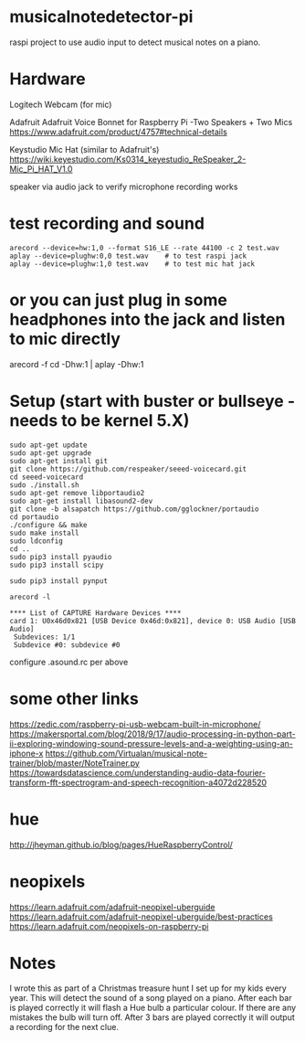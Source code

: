 # musicalnotedetector-pi
raspi project to use audio input to detect musical notes on a piano.

# Hardware
Logitech Webcam (for mic)

Adafruit Adafruit Voice Bonnet for Raspberry Pi -Two Speakers + Two Mics
https://www.adafruit.com/product/4757#technical-details

Keystudio Mic Hat (similar to Adafruit's)
https://wiki.keyestudio.com/Ks0314_keyestudio_ReSpeaker_2-Mic_Pi_HAT_V1.0

speaker via audio jack to verify microphone recording works

# test recording and sound
```
arecord --device=hw:1,0 --format S16_LE --rate 44100 -c 2 test.wav
aplay --device=plughw:0,0 test.wav    # to test raspi jack
aplay --device=plughw:1,0 test.wav    # to test mic hat jack
```
# or you can just plug in some headphones into the jack and listen to mic directly
arecord -f cd -Dhw:1 | aplay -Dhw:1

# Setup (start with buster or bullseye - needs to be kernel 5.X)
```
sudo apt-get update
sudo apt-get upgrade
sudo apt-get install git
git clone https://github.com/respeaker/seeed-voicecard.git
cd seeed-voicecard
sudo ./install.sh
sudo apt-get remove libportaudio2
sudo apt-get install libasound2-dev
git clone -b alsapatch https://github.com/gglockner/portaudio
cd portaudio
./configure && make
sudo make install
sudo ldconfig
cd ..
sudo pip3 install pyaudio
sudo pip3 install scipy

sudo pip3 install pynput

arecord -l

**** List of CAPTURE Hardware Devices ****
card 1: U0x46d0x821 [USB Device 0x46d:0x821], device 0: USB Audio [USB Audio]
 Subdevices: 1/1
 Subdevice #0: subdevice #0
```
configure .asound.rc per above

# some other links
https://zedic.com/raspberry-pi-usb-webcam-built-in-microphone/
https://makersportal.com/blog/2018/9/17/audio-processing-in-python-part-ii-exploring-windowing-sound-pressure-levels-and-a-weighting-using-an-iphone-x
https://github.com/Virtualan/musical-note-trainer/blob/master/NoteTrainer.py
https://towardsdatascience.com/understanding-audio-data-fourier-transform-fft-spectrogram-and-speech-recognition-a4072d228520

# hue
http://jheyman.github.io/blog/pages/HueRaspberryControl/

# neopixels
https://learn.adafruit.com/adafruit-neopixel-uberguide
https://learn.adafruit.com/adafruit-neopixel-uberguide/best-practices
https://learn.adafruit.com/neopixels-on-raspberry-pi

# Notes
I wrote this as part of a Christmas treasure hunt I set up for my kids every year.
This will detect the sound of a song played on a piano.
After each bar is played correctly it will flash a Hue bulb a particular colour.
If there are any mistakes the bulb will turn off.
After 3 bars are played correctly it will output a recording for the next clue.
